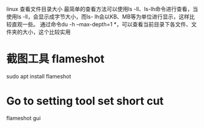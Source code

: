 linux 查看文件目录大小
最简单的查看方法可以使用ls -ll、ls-lh命令进行查看，当使用ls -ll，会显示成字节大小，而ls- lh会以KB、MB等为单位进行显示，这样比较直观一些。 通过命令du -h –max-depth=1 *，可以查看当前目录下各文件、文件夹的大小，这个比较实用

# 截图工具 flameshot
sudo apt install flameshot

# Go to setting tool set short cut
flameshot gui